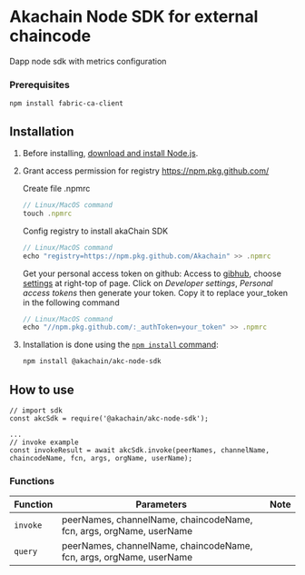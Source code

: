 # Akachain Node SDK for external chaincode
Dapp node sdk with metrics configuration

### Prerequisites

```
npm install fabric-ca-client
```

## Installation

1. Before installing, [download and install Node.js](https://nodejs.org/en/download/).

2. Grant access permission for registry https://npm.pkg.github.com/

    Create file .npmrc
    ```js
    // Linux/MacOS command
    touch .npmrc
    ```
    Config registry to install akaChain SDK
    ```js
    // Linux/MacOS command
    echo "registry=https://npm.pkg.github.com/Akachain" >> .npmrc
    ```
    Get your personal access token on github:
    Access to [gibhub](https://github.com), choose [settings](https://github.com/settings/profile) at right-top of page. Click on _Developer settings_, _Personal access tokens_ then generate your token. Copy it to replace your_token in the following command
    ```js
    // Linux/MacOS command
    echo "//npm.pkg.github.com/:_authToken=your_token" >> .npmrc
    ```

3. Installation is done using the
[`npm install` command](https://docs.npmjs.com/getting-started/installing-npm-packages-locally):

    ```bash
    npm install @akachain/akc-node-sdk
    ```


## How to use

```
// import sdk
const akcSdk = require('@akachain/akc-node-sdk');

...
// invoke example
const invokeResult = await akcSdk.invoke(peerNames, channelName, chaincodeName, fcn, args, orgName, userName);

```

### Functions
| Function | Parameters | Note |
| --- | --- | --- |
| `invoke` | peerNames, channelName, chaincodeName, fcn, args, orgName, userName | |
| `query` | peerNames, channelName, chaincodeName, fcn, args, orgName, userName | |
